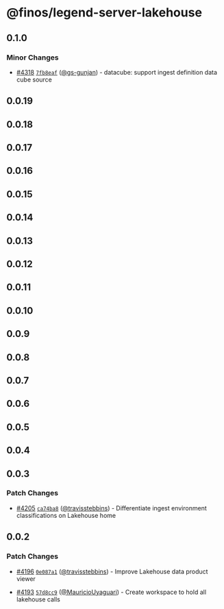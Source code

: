 # @finos/legend-server-lakehouse

## 0.1.0

### Minor Changes

- [#4318](https://github.com/finos/legend-studio/pull/4318) [`7fb8eaf`](https://github.com/finos/legend-studio/commit/7fb8eafffc244226762c5e63ed0f4791712a565b) ([@gs-gunjan](https://github.com/gs-gunjan)) - datacube: support ingest definition data cube source

## 0.0.19

## 0.0.18

## 0.0.17

## 0.0.16

## 0.0.15

## 0.0.14

## 0.0.13

## 0.0.12

## 0.0.11

## 0.0.10

## 0.0.9

## 0.0.8

## 0.0.7

## 0.0.6

## 0.0.5

## 0.0.4

## 0.0.3

### Patch Changes

- [#4205](https://github.com/finos/legend-studio/pull/4205) [`ca74ba8`](https://github.com/finos/legend-studio/commit/ca74ba8c96a7cb4bf0b47cff520f68db09fd10ba) ([@travisstebbins](https://github.com/travisstebbins)) - Differentiate ingest environment classifications on Lakehouse home

## 0.0.2

### Patch Changes

- [#4196](https://github.com/finos/legend-studio/pull/4196) [`0e087a1`](https://github.com/finos/legend-studio/commit/0e087a1becf4288581554e4ac919327a9fc73fa4) ([@travisstebbins](https://github.com/travisstebbins)) - Improve Lakehouse data product viewer

- [#4193](https://github.com/finos/legend-studio/pull/4193) [`57d8cc9`](https://github.com/finos/legend-studio/commit/57d8cc9ac1d7a07334c90415350bd1d7a5ab7e6a) ([@MauricioUyaguari](https://github.com/MauricioUyaguari)) - Create workspace to hold all lakehouse calls
